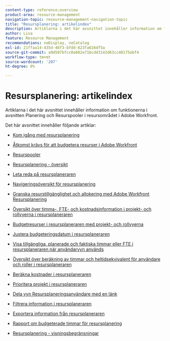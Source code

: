 ```yaml
---
content-type: reference;overview
product-area: resource-management
navigation-topic: resource-management-navigation-topic
title: "Resursplanering: artikelindex"
description: Artiklarna i det här avsnittet innehåller information om funktionerna i avsnitten Planering och Resurspooler i resursområdet i Adobe Workfront.
author: Lisa
feature: Resource Management
recommendations: noDisplay, noCatalog
exl-id: 21ffaa14-435d-46f3-bfdd-823fa616df5a
source-git-commit: a9d507bfcc0a602e71bcdd3142d63cc40175ebf4
workflow-type: tm+mt
source-wordcount: '207'
ht-degree: 0%

---
```


# Resursplanering: artikelindex

<!-- Audited: 2/2024 -->

Artiklarna i det här avsnittet innehåller information om funktionerna i avsnitten Planering och Resurspooler i resursområdet i Adobe Workfront.

Det här avsnittet innehåller följande artiklar:

* [Kom igång med resursplanering](../../resource-mgmt/resource-planning/get-started-resource-planning.md)
* [Åtkomst krävs för att budgetera resurser i Adobe Workfront](../../resource-mgmt/resource-planning/access-needed-to-budget-resources.md)
* [Resurspooler](../../resource-mgmt/resource-planning/resource-pools/resource-pools.md)
* [Resursplanering - översikt](../../resource-mgmt/resource-planning/get-started-resource-planner.md)
* [Leta reda på resursplaneraren](../../resource-mgmt/resource-planning/locate-resource-planner.md)
* [Navigeringsöversikt för resursplanering](../../resource-mgmt/resource-planning/resource-planner-navigation.md)
* [Granska resurstillgänglighet och allokering med Adobe Workfront Resursplanering](../../resource-mgmt/resource-planning/resource-availability-allocation-resource-planner.md)
* [Översikt över timma-, FTE- och kostnadsinformation i projekt- och rollvyerna i resursplaneraren](../../resource-mgmt/resource-planning/overview-of-planner-hour-fte-cost-information-in-role-project-views.md)
* [Budgetresurser i resursplaneraren med projekt- och rollvyerna](../../resource-mgmt/resource-planning/budget-resources-project-role-views-resource-planner.md)
* [Justera budgeteringsdatum i resursplaneraren](../../resource-mgmt/resource-planning/adjust-budgeting-dates.md)
* [Visa tillgängliga, planerade och faktiska timmar eller FTE i resursplaneraren när användarvyn används](../../resource-mgmt/resource-planning/view-hours-fte-user-view-resource-planner.md)
* [Översikt över beräkning av timmar och heltidsekvivalent för användare och roller i resursplaneraren](../../resource-mgmt/resource-planning/calculate-hours-fte-for-users-roles-resource-planner.md)
* [Beräkna kostnader i resursplaneraren](../../resource-mgmt/resource-planning/calculate-costs-resource-planner.md)
* [Prioritera projekt i resursplaneraren](../../resource-mgmt/resource-planning/prioritize-projects-resource-planner.md)
* [Dela vyn Resursplaneringsanvändare med en länk](../../resource-mgmt/resource-planning/share-resource-planner-with-link.md)
* [Filtrera information i resursplaneraren](../../resource-mgmt/resource-planning/filter-resource-planner.md)
* [Exportera information från resursplaneraren](../../resource-mgmt/resource-planning/export-resource-planner.md)
* [Rapport om budgeterade timmar för resursplanering](../../resource-mgmt/resource-planning/report-on-budgeted-hours.md)
* [Resursplanering - visningsbegränsningar](../../resource-mgmt/resource-planning/resource-planner-display-limitations.md)

  <!--
  <li data-mc-conditions="QuicksilverOrClassic.Draft mode"><a href="../../resource-mgmt/resource-planning/track-user-utilization.md" class="MCXref xref" xrefformat="{para}">Track User Utilization information</a> </li>
  -->

  <!--
  <li data-mc-conditions="QuicksilverOrClassic.Draft mode"><a href="../../resource-mgmt/resource-planning/budget-by-project-resource-planner-d.md" class="MCXref xref" xrefformat="{para}">Budget resources by project in the Resource Planner</a> </li>
  -->

  <!--
  <li data-mc-conditions="QuicksilverOrClassic.Draft mode"><a href="../../resource-mgmt/resource-planning/budget-by-role-resource-planner-d.md" class="MCXref xref" xrefformat="{para}">Budget resources by role in the Resource Planner </a> </li>
  -->

  <!--
  <li data-mc-conditions="QuicksilverOrClassic.Draft mode"><a href="../../resource-mgmt/resource-planning/view-projects-roles-users-resource-planner.md" class="MCXref xref" xrefformat="{para}">View projects, roles, and users using the Resource Planner</a> </li>
  -->

  <!--
  <li data-mc-conditions="QuicksilverOrClassic.Draft mode"><a href="../../resource-mgmt/resource-planning/manage-resource-planner-d.md" class="MCXref xref" xrefformat="{para}">Manage resources in the Resource Planner</a> </li>
  -->

  <!--
  <li data-mc-conditions="QuicksilverOrClassic.Draft mode"><a href="../../resource-mgmt/resource-planning/resource-planner-overview-d.md" class="MCXref xref" xrefformat="{para}">Overview of the areas of the Resource Planner</a> </li>
  -->

